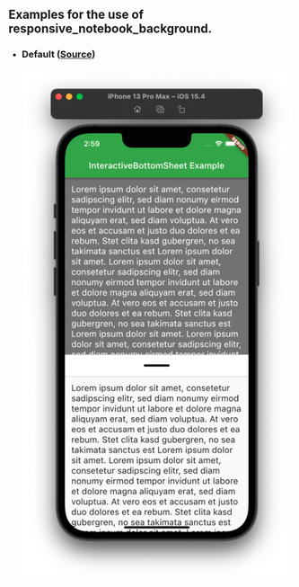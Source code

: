 ## Examples for the use of responsive_notebook_background.

- ### Default ([Source](lib/main.dart))
  ![Preview lined](screenshots/main.jpeg "Default")

